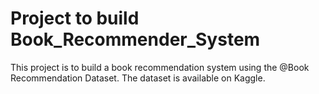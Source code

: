 # Project to build Book_Recommender_System
This project is to build a book recommendation system using the @Book Recommendation Dataset. The dataset is available on Kaggle.
